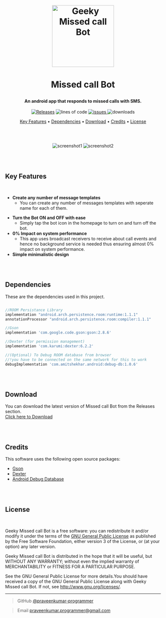 <h1 align="center">
  <a href="https://github.com/praveenkumar-programmer/Missed-call-Bot"><img src="https://github.com/praveenkumar-programmer/Missed-call-Bot/blob/master/app/src/main/res/drawable/bot_on.png?raw=true" alt="Geeky Missed call Bot" width="200" style="margin-bottom:0.3cm"></a>
	
  **Missed call Bot**
</h1>

<h4 align="center">An android app that responds to missed calls with SMS.</h4>

<p align="center">
         
  <a href="https://github.compraveenkumar-programmer/Missed-call-Bot/releases">
 <img src="https://img.shields.io/github/v/release/praveenkumar-programmer/Missed-call-Bot?color=limegreen"
         alt="Releases"></a>
         
  <img src="https://img.shields.io/tokei/lines/github/praveenkumar-programmer/missed-call-bot?color=dodgerblue" alt="lines of code">
  
  
  <a href="https://github.com/praveenkumar-programmer/Missed-call-Bot/issues">
      <img src="https://img.shields.io/github/issues/praveenkumar-programmer/missed-call-bot?color=blueviolet" alt="issues">
  </a>
  
  <img src="https://img.shields.io/github/downloads/praveenkumar-programmer/missed-call-bot/total?color=mediumvioletred" alt="downloads">
 

<p align="center">
  <a href="#key-features">Key Features</a> •
  <a href="#dependencies">Dependencies</a> •
  <a href="#download">Download</a> •
  <a href="#credits">Credits</a> •
  <a href="#license">License</a>
</p>

<br>
<br>

<p align="center">
<img src="https://github.com/praveenkumar-programmer/Missed-call-Bot/blob/master/sample1.png?raw=true" alt="screenshot1">
<img src="https://github.com/praveenkumar-programmer/Missed-call-Bot/blob/master/sample2.png?raw=true" alt="screenshot2">
</p>

<br>
<br>


## Key Features

<br>

- **Create any number of message templates**
  - You can create any number of messages templates with seperate name for each of them.
* **Turn the Bot ON and OFF with ease**
  - Simply tap the bot icon in the homepage to turn on and turn off the bot.
* **0% Impact on system performance**  
	- This app uses broadcast receivers to receive about call events and hence no background service is needed thus ensuring almost 0% impact on system performance.
* **Simple minimalistic design**

<br>
<br>

## Dependencies

These are the dependencies used in this project.

```gradle

//ROOM Persistance Library
implementation "android.arch.persistence.room:runtime:1.1.1"
annotationProcessor "android.arch.persistence.room:compiler:1.1.1"

//Gson
implementation 'com.google.code.gson:gson:2.8.6'

//Dexter (for permission management)
implementation 'com.karumi:dexter:6.2.2'

//(Optional) To Debug ROOM database from browser
//!you have to be connected on the same network for this to work
debugImplementation 'com.amitshekhar.android:debug-db:1.0.6'
```

<br>
<br>


## Download

You can download the latest version of Missed call Bot from the Releases section.                                                                                   
[Click here to Download](https://github.com/praveenkumar-programmer/Missed-call-Bot/releases/download/v1.0/message.bot.apk)

<br>
<br>

## Credits


This software uses the following open source packages:

- [Gson](https://github.com/google/gson)
- [Dexter](https://github.com/Karumi/Dexter)
- [Android Debug Database](https://github.com/amitshekhariitbhu/Android-Debug-Database)

<br>
<br>

## License

<br>

Geeky Missed call Bot is a free software: you can redistribute it and/or modify it under the terms of the [GNU General Public License](https://www.gnu.org/licenses/gpl-3.0.en.html) as published by the Free Software Foundation, either version 3 of the License, or (at your option) any later version.

Geeky Missed call Bot is distributed in the hope that it will be useful, but WITHOUT ANY WARRANTY; without even the implied warranty of MERCHANTABILITY or FITNESS FOR A PARTICULAR PURPOSE.

See the GNU General Public License for more details.You should have received a copy of the GNU General Public License along with Geeky Missed call Bot. If not, see http://www.gnu.org/licenses/.

---

> GitHub [@praveenkumar-programmer](https://github.com/praveenkumar-programmer)

> Email [praveenkumar.programmer@gmail.com](https://https://mail.google.com/)

<br>
<br>
